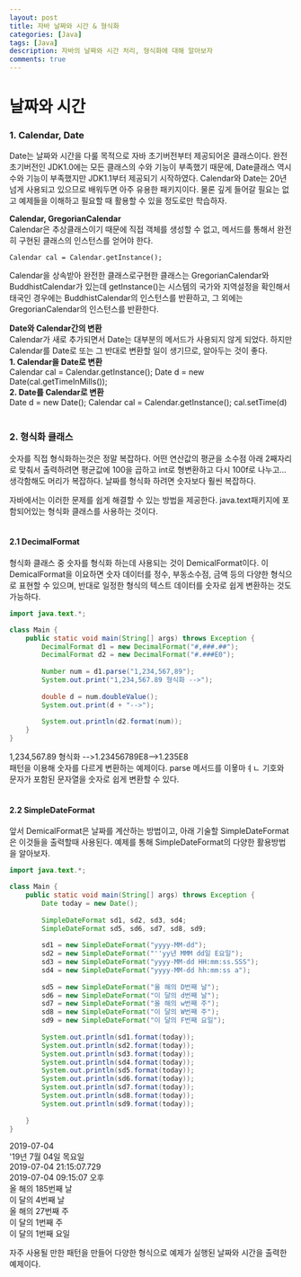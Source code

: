 ```yaml
---
layout: post
title: 자바 날짜와 시간 & 형식화
categories: [Java]
tags: [Java]
description: 자바의 날짜와 시간 처리, 형식화에 대해 알아보자
comments: true
---
```

# **날짜와 시간**  
### 1. Calendar, Date  
Date는 날짜와 시간을 다룰 목적으로 자바 초기버전부터 제공되어온 클래스이다. 완전 초기버전인 JDK1.0에는 모든 클래스의 수와 기능이 부족했기 때문에, Date클래스 역시 수와 기능이 부족했지만 JDK1.1부터 제공되기 시작하였다. Calendar와 Date는 20년넘게 사용되고 있으므로 배워두면 아주 유용한 패키지이다. 물론 깊게 들어갈 필요는 없고 예제들을 이해하고 필요할 때 활용할 수 있을 정도로만 학습하자.

**Calendar, GregorianCalendar**  
Calendar은 추상클래스이기 때문에 직접 객체를 생성할 수 없고, 메서드를 통해서 완전히 구현된 클래스의 인스턴스를 얻어야 한다.  
~~~
Calendar cal = Calendar.getInstance();
~~~  
Calendar을 상속받아 완전한 클래스로구현한 클래스는 GregorianCalendar와 BuddhistCalendar가 있는데 getInstance()는 시스템의 국가와 지역설정을 확인해서 태국인 경우에는 BuddhistCalendar의 인스턴스를 반환하고, 그 외에는 GregorianCalendar의 인스턴스를 반환한다.

**Date와 Calendar간의 변환**  
Calendar가 새로 추가되면서 Date는 대부분의 메서드가 사용되지 않게 되었다. 하지만 Calendar를 Date로 또는 그 반대로 변환할 일이 생기므로, 알아두는 것이 좋다.  
**1. Calendar을 Date로 변환**  
Calendar cal = Calendar.getInstance();
Date d = new Date(cal.getTimeInMills());  
**2. Date를 Calendar로 변환**  
Date d = new Date();
Calendar cal = Calendar.getInstance();
cal.setTime(d)  
<br>  
### 2. 형식화 클래스  
숫자를 직접 형식화하는것은 정말 복잡하다. 어떤 연산값의 평균을 소수점 아래 2째자리로 맞춰서 출력하려면 평균값에 100을 곱하고 int로 형변환하고 다시 100f로 나누고... 생각함해도 머리가 복잡하다. 날짜를 형식화 하려면 숫자보다 훨씬 복잡하다.

자바에서는 이러한 문제를 쉽게 해결할 수 있는 방법을 제공한다. java.text패키지에 포함되어있는 형식화 클래스를 사용하는 것이다.  
<br>  
#### 2.1 DecimalFormat  
형식화 클래스 중 숫자를 형식화 하는데 사용되는 것이 DemicalFormat이다. 이 DemicalFormat을 이요하면 숫자 데이터를 정수, 부동소수점, 금액 등의 다양한 형식으로 표현할 수 있으며, 반대로 일정한 형식의 텍스트 데이터를 숫자로 쉽게 변환하는 것도 가능하다.  
~~~java
import java.text.*;

class Main {
	public static void main(String[] args) throws Exception {
		DecimalFormat d1 = new DecimalFormat("#,###.##");
		DecimalFormat d2 = new DecimalFormat("#.###E0");
		
		Number num = d1.parse("1,234,567,89");
		System.out.print("1,234,567.89 형식화 -->");
		
		double d = num.doubleValue();
		System.out.print(d + "-->");
		
		System.out.println(d2.format(num));
	}
}
~~~  
1,234,567.89 형식화 -->1.23456789E8-->1.235E8  
패턴을 이용해 숫자를 다르게 변환하는 예제이다. parse 메서드를 이욯마ㅕㄴ 기호와 문자가 포함된 문자열을 숫자로 쉽게 변환할 수 있다.  
<br>  
#### 2.2 SimpleDateFormat  
앞서 DemicalFormat은 날짜를 계산하는 방법이고, 아래 기술할 SimpleDateFormat은 이것들을 출력할때 사용된다. 예제를 통해 SimpleDateFormat의 다양한 활용방법을 알아보자.  
~~~java
import java.text.*;

class Main {
	public static void main(String[] args) throws Exception {
		Date today = new Date();
		
		SimpleDateFormat sd1, sd2, sd3, sd4;
		SimpleDateFormat sd5, sd6, sd7, sd8, sd9;
		
		sd1 = new SimpleDateFormat("yyyy-MM-dd");
		sd2 = new SimpleDateFormat("''yy년 MMM dd일 E요일");
		sd3 = new SimpleDateFormat("yyyy-MM-dd HH:mm:ss.SSS");
		sd4 = new SimpleDateFormat("yyyy-MM-dd hh:mm:ss a");
		
		sd5 = new SimpleDateFormat("올 해의 D번째 날");
		sd6 = new SimpleDateFormat("이 달의 d번째 날");
		sd7 = new SimpleDateFormat("올 해의 w번째 주");
		sd8 = new SimpleDateFormat("이 달의 W번째 주");
		sd9 = new SimpleDateFormat("이 달의 F번째 요일");
		
		System.out.println(sd1.format(today));
		System.out.println(sd2.format(today));
		System.out.println(sd3.format(today));
		System.out.println(sd4.format(today));
		System.out.println(sd5.format(today));
		System.out.println(sd6.format(today));
		System.out.println(sd7.format(today));
		System.out.println(sd8.format(today));
		System.out.println(sd9.format(today));
		
	}
}
~~~  
2019-07-04  
'19년 7월 04일 목요일  
2019-07-04 21:15:07.729  
2019-07-04 09:15:07 오후  
올 해의 185번째 날  
이 달의 4번째 날  
올 해의 27번째 주  
이 달의 1번째 주  
이 달의 1번째 요일

자주 사용될 만한 패턴을 만들어 다양한 형식으로 예제가 실행된 날짜와 시간을 출력한 예제이다.


